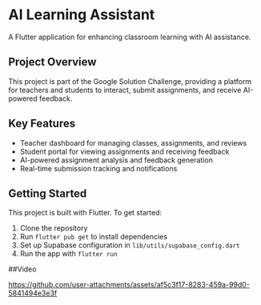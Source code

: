 # AI Learning Assistant

A Flutter application for enhancing classroom learning with AI assistance.

## Project Overview

This project is part of the Google Solution Challenge, providing a platform for teachers and students to interact, submit assignments, and receive AI-powered feedback.

## Key Features

- Teacher dashboard for managing classes, assignments, and reviews
- Student portal for viewing assignments and receiving feedback
- AI-powered assignment analysis and feedback generation
- Real-time submission tracking and notifications

## Getting Started

This project is built with Flutter. To get started:

1. Clone the repository
2. Run `flutter pub get` to install dependencies
3. Set up Supabase configuration in `lib/utils/supabase_config.dart`
4. Run the app with `flutter run`

##Video


https://github.com/user-attachments/assets/af5c3f17-8283-459a-99d0-5841494e3e3f

